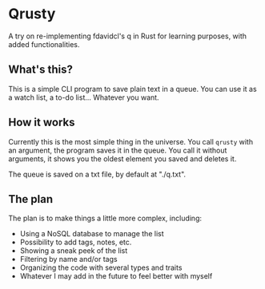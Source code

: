 # Qrusty

A try on re-implementing fdavidcl's q in Rust for learning purposes, with added functionalities.

## What's this?

This is a simple CLI program to save plain text in a queue. You can use it as a watch list, a to-do list... Whatever you want.

## How it works

Currently this is the most simple thing in the universe. You call ```qrusty``` with an argument, the program saves it in the queue.
You call it without arguments, it shows you the oldest element you saved and deletes it. 

The queue is saved on a txt file, by default at "./q.txt". 

## The plan

The plan is to make things a little more complex, including:
- Using a NoSQL database to manage the list
- Possibility to add tags, notes, etc.
- Showing a sneak peek of the list
- Filtering by name and/or tags
- Organizing the code with several types and traits
- Whatever I may add in the future to feel better with myself

